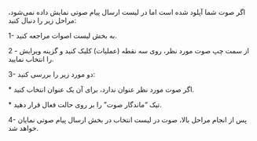 <p>اگر صوت شما آپلود شده است اما در لیست ارسال پیام صوتی نمایش داده نمی‌شود، مراحل زیر را دنبال کنید:</p><p>1- به بخش لیست اصوات مراجعه کنید.</p><p>2 - از سمت چپ صوت مورد نظر، روی سه نقطه (عملیات) کلیک کنید و گزینه ویرایش را انتخاب نمایید.</p><p>3- دو مورد زیر را بررسی کنید:</p><p>* اگر صوت مورد نظر عنوان ندارد، برای آن یک عنوان انتخاب کنید.</p><p>* تیک “ماندگار صوت” را بر روی حالت فعال قرار دهید.</p><p>4- پس از انجام مراحل بالا، صوت در لیست انتخاب در بخش ارسال پیام صوتی نمایان خواهد شد.</p>